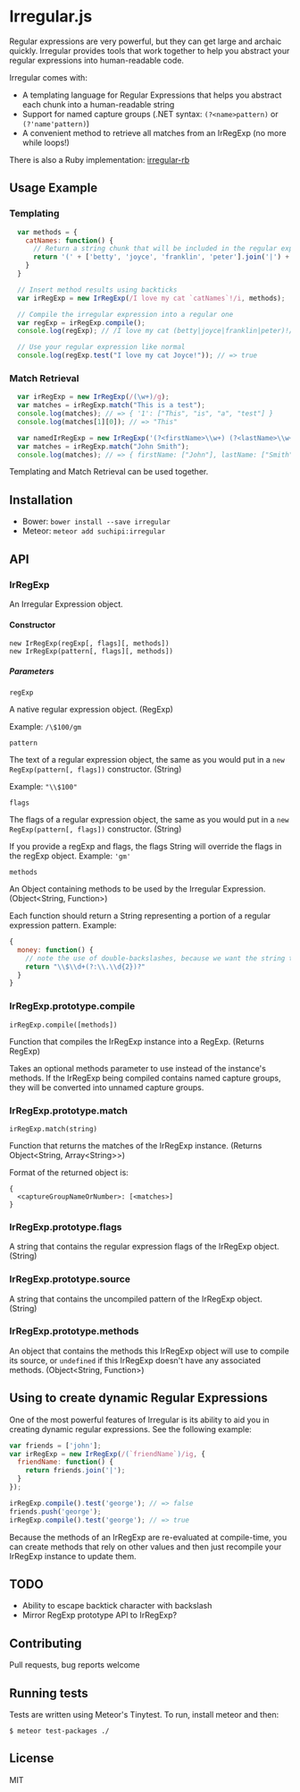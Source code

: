 # Irregular.js

Regular expressions are very powerful, but they can get large and archaic quickly. Irregular provides tools that work together to help you abstract your regular expressions into human-readable code.

Irregular comes with:
* A templating language for Regular Expressions that helps you abstract each chunk into a human-readable string
* Support for named capture groups (.NET syntax: `(?<name>pattern)` or `(?'name'pattern)`)
* A convenient method to retrieve all matches from an IrRegExp (no more while loops!)

There is also a Ruby implementation: [irregular-rb](https://github.com/suchipi/irregular-rb)

## Usage Example

### Templating
```javascript
  var methods = {
    catNames: function() {
      // Return a string chunk that will be included in the regular expression.
      return '(' + ['betty', 'joyce', 'franklin', 'peter'].join('|') + ')';
    }
  }

  // Insert method results using backticks
  var irRegExp = new IrRegExp(/I love my cat `catNames`!/i, methods);

  // Compile the irregular expression into a regular one
  var regExp = irRegExp.compile();
  console.log(regExp); // /I love my cat (betty|joyce|franklin|peter)!/i

  // Use your regular expression like normal
  console.log(regExp.test("I love my cat Joyce!")); // => true

```

### Match Retrieval
```javascript
  var irRegExp = new IrRegExp(/(\w+)/g);
  var matches = irRegExp.match("This is a test");
  console.log(matches); // => { '1': ["This", "is", "a", "test"] }
  console.log(matches[1][0]); // => "This"

  var namedIrRegExp = new IrRegExp('(?<firstName>\\w+) (?<lastName>\\w+)'); // IrRegExp supports named matches!
  var matches = irRegExp.match("John Smith");
  console.log(matches); // => { firstName: ["John"], lastName: ["Smith"] }
```

Templating and Match Retrieval can be used together.

## Installation
* Bower: `bower install --save irregular`
* Meteor: `meteor add suchipi:irregular`

## API

### IrRegExp

An Irregular Expression object.

#### Constructor
```
new IrRegExp(regExp[, flags][, methods])
new IrRegExp(pattern[, flags][, methods])
```
##### Parameters
`regExp`

  A native regular expression object. (RegExp)
  
  Example: `/\$100/gm`

`pattern`

  The text of a regular expression object, the same as you would put in a `new RegExp(pattern[, flags])` constructor. (String)

  Example: `"\\$100"`

`flags`

  The flags of a regular expression object, the same as you would put in a `new RegExp(pattern[, flags])` constructor. (String)

  If you provide a regExp and flags, the flags String will override the flags in the regExp object.
  Example: `'gm'`

`methods`

  An Object containing methods to be used by the Irregular Expression. (Object&lt;String, Function&gt;)

  Each function should return a String representing a portion of a regular expression pattern.
  Example:
  ```javascript
  {
    money: function() {
      // note the use of double-backslashes, because we want the string to contain backslash itself
      return "\\$\\d+(?:\\.\\d{2})?"
    }
  }
  ```
### IrRegExp.prototype.compile
```
irRegExp.compile([methods])
```

Function that compiles the IrRegExp instance into a RegExp. (Returns RegExp)

Takes an optional methods parameter to use instead of the instance's methods. 
If the IrRegExp being compiled contains named capture groups, they will be converted into unnamed capture groups.

### IrRegExp.prototype.match
```
irRegExp.match(string)
```

Function that returns the matches of the IrRegExp instance. (Returns Object&lt;String, Array&lt;String&gt;&gt;)

Format of the returned object is:
```
{
  <captureGroupNameOrNumber>: [<matches>]
}
```

### IrRegExp.prototype.flags

A string that contains the regular expression flags of the IrRegExp object. (String)

### IrRegExp.prototype.source

A string that contains the uncompiled pattern of the IrRegExp object. (String)

### IrRegExp.prototype.methods

An object that contains the methods this IrRegExp object will use to compile its source, or `undefined` if this IrRegExp doesn't have any associated methods. (Object<String, Function>)

## Using to create dynamic Regular Expressions

One of the most powerful features of Irregular is its ability to aid you in creating dynamic regular expressions. See the following example:

```javascript
var friends = ['john'];
var irRegExp = new IrRegExp(/(`friendName`)/ig, {
  friendName: function() {
    return friends.join('|');
  }
});

irRegExp.compile().test('george'); // => false
friends.push('george');
irRegExp.compile().test('george'); // => true
```

Because the methods of an IrRegExp are re-evaluated at compile-time, you can create methods that rely on other values and then just recompile your IrRegExp instance to update them.

## TODO

* Ability to escape backtick character with backslash
* Mirror RegExp prototype API to IrRegExp?

## Contributing

Pull requests, bug reports welcome

## Running tests

Tests are written using Meteor's Tinytest. To run, install meteor and then:
```
$ meteor test-packages ./
```

## License

MIT
